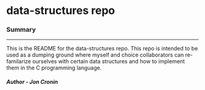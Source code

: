 # data-structures repo
### Summary
--------------------------------------------------------------------------------
This is the README for the data-structures repo.
This repo is intended to be used as a dumping ground where myself and choice
collaborators can re-familarize ourselves with certain data structures and how
to implement them in the C programming language.

##### Author - Jon Cronin
